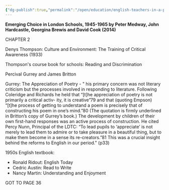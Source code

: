 ```yaml
---
{"dg-publish":true,"permalink":"/open/education/english-teachers-in-a-postwar-democracy/","dgHomeLink":true,"dgPassFrontmatter":false,"dgShowBacklinks":false,"dgShowLocalGraph":false,"dgShowInlineTitle":false}
---
```



**Emerging Choice in London Schools, 1945-1965
by Peter Medway, John Hardcastle, Georgina Brewis and David Cook (2014)**

CHAPTER 2

Denys Thompson: Culture and Environment: The Training of Critical Awareness (1933)

Thompson's course book for schools: Reading and Discrimination

Percival Gurrey and James Britton

Gurrey: The Appreciation of Poetry - " his primary concern was not literary criticism but the processes involved in responding to literature. Following Coleridge and Richards he held that “[t]he appreciation of poetry is not primarily a critical activ- ity, it is creative”79 and that (quoting Empson) “[t]he process of getting to understand a poem is precisely that of constructing his poem in one’s mind.”80 (The quotation is firmly underlined in Britton’s copy of Gurrey’s book.) The development by children of their own first-hand responses was an active process of construction. He cited Percy Nunn, Principal of the LDTC: “To lead pupils to ‘appreciate’ is not merely to lead them to admire or to take pleasure in a beautiful thing, but to make them become in a sense its re-creators.”81 This was a crucial insight behind the reforms to English in our period." (p33)

1950s English textbook:
- Ronald Ridout: English Today
- Cedric Austin: Read to Write
- Nancy Martin: Understanding and Enjoyment

GOT TO PAGE 36